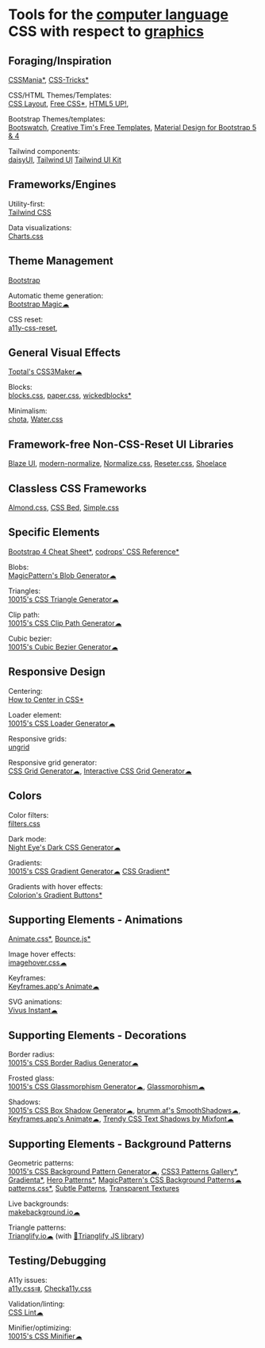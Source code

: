 
# Tools for the [computer language](https://trendless.tech/langs) CSS with respect to [graphics](https://trendless.tech/graphics/)

## Foraging/Inspiration

[CSSMania*](https://www.cssmania.com/),
[CSS-Tricks*](https://css-tricks.com/)

CSS/HTML Themes/Templates:  
[CSS Layout](https://csslayout.io/patterns),
[Free CSS*](https://www.free-css.com/),
[HTML5 UP!](https://html5up.net/),

Bootstrap Themes/templates:  
[Bootswatch](https://bootswatch.com/),
[Creative Tim's Free Templates](https://www.creative-tim.com/templates/free),
[Material Design for Bootstrap 5 & 4](https://mdbootstrap.com/)

Tailwind components:  
[daisyUI](https://daisyui.com/),
[Tailwind UI](https://tailwindui.com/#components)
[Tailwind UI Kit](https://www.tailwind-kit.com/)

## Frameworks/Engines

Utility-first:  
[Tailwind CSS](https://tailwindcss.com/)

Data visualizations:  
[Charts.css](https://chartscss.org)

## Theme Management

[Bootstrap](https://getbootstrap.com/)

Automatic theme generation:  
[Bootstrap Magic☁](https://pikock.github.io/bootstrap-magic/)

CSS reset:  
[a11y-css-reset](https://github.com/mike-engel/a11y-css-reset),

## General Visual Effects

[Toptal's CSS3Maker☁](https://www.toptal.com/developers/css3maker)

Blocks:  
[blocks.css](https://thesephist.github.io/blocks.css/),
[paper.css](https://thesephist.github.io/paper.css/),
[wickedblocks*](https://blocks.wickedtemplates.com/)

Minimalism:  
[chota](https://jenil.github.io/chota/),
[Water.css](https://watercss.kognise.dev/)

## Framework-free Non-CSS-Reset UI Libraries

[Blaze UI](https://www.blazeui.com/),
[modern-normalize](https://github.com/sindresorhus/modern-normalize),
[Normalize.css](https://necolas.github.io/normalize.css/),
[Reseter.css](https://github.com/resetercss/reseter.css),
[Shoelace](https://shoelace.style/)

## Classless CSS Frameworks

[Almond.css](https://github.com/alvaromontoro/almond.css),
[CSS Bed](https://www.cssbed.com/),
[Simple.css](https://simplecss.org/)

## Specific Elements

[Bootstrap 4 Cheat Sheet*](https://hackerthemes.com/bootstrap-cheatsheet/),
[codrops' CSS Reference*](https://tympanus.net/codrops/css_reference/)

Blobs:  
[MagicPattern's Blob Generator☁](https://www.magicpattern.design/tools/blob-generator)

Triangles:  
[10015's CSS Triangle Generator☁](https://10015.io/tools/css-triangle-generator)

Clip path:  
[10015's CSS Clip Path Generator☁](https://10015.io/tools/css-clip-path-generator)

Cubic bezier:  
[10015's Cubic Bezier Generator☁](https://10015.io/tools/css-cubic-bezier-generator)

## Responsive Design

Centering:  
[How to Center in CSS*](http://howtocenterincss.com/)

Loader element:  
[10015's CSS Loader Generator☁](https://10015.io/tools/css-loader-generator)

Responsive grids:  
[ungrid](https://chrisnager.github.io/ungrid/)

Responsive grid generator:  
[CSS Grid Generator☁](https://cssgrid-generator.netlify.app/),
[Interactive CSS Grid Generator☁](https://grid.layoutit.com/)

## Colors

Color filters:  
[filters.css](https://bansal.io/filters-css)

Dark mode:  
[Night Eye's Dark CSS Generator☁](https://nighteye.app/dark-css-generator/)

Gradients:  
[10015's CSS Gradient Generator☁](https://10015.io/tools/css-gradient-generator)
[CSS Gradient*](https://cssgradient.io/)

Gradients with hover effects:  
[Colorion's Gradient Buttons*](https://gradientbuttons.colorion.co/)

## Supporting Elements - Animations

[Animate.css*](https://animate.style/),
[Bounce.js*](https://bouncejs.com/)

Image hover effects:  
[imagehover.css☁](http://imagehover.io/)

Keyframes:  
[Keyframes.app's Animate☁](https://keyframes.app/animate/)

SVG animations:  
[Vivus Instant☁](https://maxwellito.github.io/vivus-instant/)

## Supporting Elements - Decorations

Border radius:  
[10015's CSS Border Radius Generator☁](https://10015.io/tools/css-border-radius-generator)

Frosted glass:  
[10015's CSS Glassmorphism Generator☁](https://10015.io/tools/css-glassmorphism-generator),
[Glassmorphism☁](https://glassmorphism.com/)

Shadows:  
[10015's CSS Box Shadow Generator☁](https://10015.io/tools/css-box-shadow-generator),
[brumm.af's SmoothShadows☁](https://shadows.brumm.af),
[Keyframes.app's Animate☁](https://keyframes.app/shadows/),
[Trendy CSS Text Shadows by Mixfont☁](https://www.mixfont.com/shadows)

## Supporting Elements - Background Patterns

Geometric patterns:  
[10015's CSS Background Pattern Generator☁](https://10015.io/tools/css-background-pattern-generator),
[CSS3 Patterns Gallery*](https://projects.verou.me/css3patterns/),
[Gradienta*](https://gradienta.io/),
[Hero Patterns*](https://www.heropatterns.com/),
[MagicPattern's CSS Background Patterns☁](https://www.magicpattern.design/tools/css-backgrounds)
[patterns.css*](https://bansal.io/pattern-css),
[Subtle Patterns](https://www.toptal.com/designers/subtlepatterns/),
[Transparent Textures](https://www.transparenttextures.com/)

Live backgrounds:  
[makebackground.io☁](https://makebackground.io/)

Triangle patterns:  
[Trianglify.io☁](https://trianglify.io/) (with [🔌Trianglify JS library](https://qrohlf.com/trianglify/))

## Testing/Debugging

A11y issues:  
[a11y.css⇉](https://ffoodd.github.io/a11y.css/),
[Checka11y.css](https://checka11y.jackdomleo.dev/)

Validation/linting:  
[CSS Lint☁](http://csslint.net/)

Minifier/optimizing:  
[10015's CSS Minifier☁](https://10015.io/tools/css-minifier)
